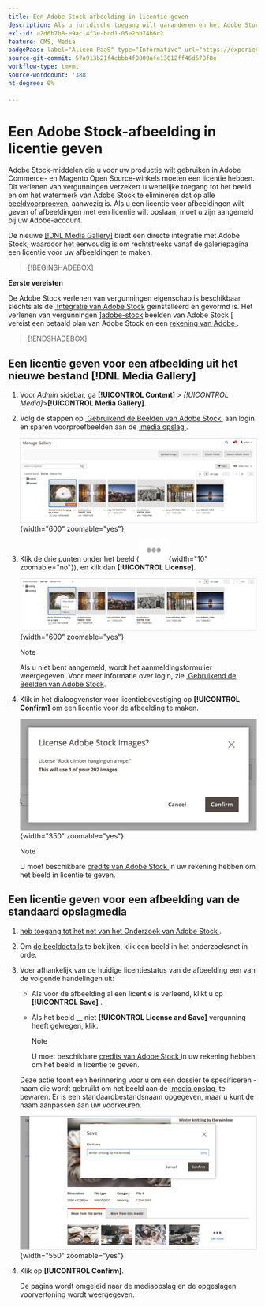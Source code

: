 ```yaml
---
title: Een Adobe Stock-afbeelding in licentie geven
description: Als u juridische toegang wilt garanderen en het Adobe Stock-watermerk wilt verwijderen, moet u een licentie voor uw Adobe Stock-afbeeldingen aanschaffen.
exl-id: a2d6b7b8-e9ac-4f3e-bcd1-05e2bb74b6c2
feature: CMS, Media
badgePaas: label="Alleen PaaS" type="Informative" url="https://experienceleague.adobe.com/nl/docs/commerce/user-guides/product-solutions" tooltip="Is alleen van toepassing op Adobe Commerce op Cloud-projecten (door Adobe beheerde PaaS-infrastructuur) en op projecten in het veld."
source-git-commit: 57a913b21f4cbbb4f0800afe13012ff46d578f8e
workflow-type: tm+mt
source-wordcount: '388'
ht-degree: 0%

---
```


# Een Adobe Stock-afbeelding in licentie geven

Adobe Stock-middelen die u voor uw productie wilt gebruiken in Adobe Commerce- en Magento Open Source-winkels moeten een licentie hebben. Dit verlenen van vergunningen verzekert u wettelijke toegang tot het beeld en om het watermerk van Adobe Stock te elimineren dat op alle [&#x200B; beeldvoorproeven &#x200B;](./adobe-stock-save-preview.md) aanwezig is. Als u een licentie voor afbeeldingen wilt geven of afbeeldingen met een licentie wilt opslaan, moet u zijn aangemeld bij uw Adobe-account.

De nieuwe [[!DNL Media Gallery]](media-gallery.md) biedt een directe integratie met Adobe Stock, waardoor het eenvoudig is om rechtstreeks vanaf de galeriepagina een licentie voor uw afbeeldingen te maken.

>[!BEGINSHADEBOX]

**Eerste vereisten**

De Adobe Stock verlenen van vergunningen eigenschap is beschikbaar slechts als de [&#x200B; Integratie van Adobe Stock &#x200B;](./adobe-stock.md) geïnstalleerd en gevormd is. Het verlenen van vergunningen &rbrack;[adobe-stock] beelden van Adobe Stock &lbrack; vereist een betaald plan van Adobe Stock en een [ rekening van Adobe ][adobe-signin].

>[!ENDSHADEBOX]

## Een licentie geven voor een afbeelding uit het nieuwe bestand [!DNL Media Gallery]

1. Voor _Admin_ sidebar, ga **[!UICONTROL Content]** > _[!UICONTROL Media]_>**[!UICONTROL Media Gallery]**.

1. Volg de stappen op [&#x200B; Gebruikend de Beelden van Adobe Stock &#x200B;](./adobe-stock-manage.md) aan login en sparen voorproefbeelden aan de [&#x200B; media opslag &#x200B;](./media-storage.md).

   ![&#x200B; Bewaarde voorproefbeeld &#x200B;](./assets/adobe-stock-gallery-unlicensed.png){width="600" zoomable="yes"}

1. Klik de drie punten onder het beeld (![&#x200B; het menupictogram van Activa &#x200B;](./assets/media-gallery-asset-menu-icon.png){width="10" zoomable="no"}), en klik dan **[!UICONTROL License]**.

   ![&#x200B; de beeldacties van Adobe Stock &#x200B;](./assets/adobe-stock-gallery-image-actions.png){width="600" zoomable="yes"}

   >[!NOTE]
   >
   >Als u niet bent aangemeld, wordt het aanmeldingsformulier weergegeven. Voor meer informatie over login, zie [&#x200B; Gebruikend de Beelden van Adobe Stock &#x200B;](./adobe-stock-manage.md).

1. Klik in het dialoogvenster voor licentiebevestiging op **[!UICONTROL Confirm]** om een licentie voor de afbeelding te maken.

   ![&#x200B; Bevestiging van de Vergunning &#x200B;](./assets/adobe-stock-gallery-license-confirm.png){width="350" zoomable="yes"}

   >[!NOTE]
   >
   >U moet beschikbare [ credits van Adobe Stock ][stock-credits] in uw rekening hebben om het beeld in licentie te geven.

## Een licentie geven voor een afbeelding van de standaard opslagmedia

1. [ heb toegang tot het net van het Onderzoek van Adobe Stock ][access-search].

1. Om [ de beelddetails ][view-details] te bekijken, klik een beeld in het onderzoeksnet in orde.

1. Voer afhankelijk van de huidige licentiestatus van de afbeelding een van de volgende handelingen uit:

   - Als voor de afbeelding al een licentie is verleend, klikt u op **[!UICONTROL Save]** .

   - Als het beeld __ niet **[!UICONTROL License and Save]** vergunning heeft gekregen, klik.

     >[!NOTE]
     >
     >U moet beschikbare [ credits van Adobe Stock ][stock-credits] in uw rekening hebben om het beeld in licentie te geven.

   Deze actie toont een herinnering voor u om een dossier te specificeren - naam die wordt gebruikt om het beeld aan de [&#x200B; media opslag &#x200B;](./media-storage.md) te bewaren. Er is een standaardbestandsnaam opgegeven, maar u kunt de naam aanpassen aan uw voorkeuren.

   ![&#x200B; sparen Adobe Stock vergunning gegeven beeld &#x200B;](./assets/adobe-stock-save-licensed.png){width="550" zoomable="yes"}

1. Klik op **[!UICONTROL Confirm]**.

   De pagina wordt omgeleid naar de mediaopslag en de opgeslagen voorvertoning wordt weergegeven.

[access-search]: adobe-stock-manage.md#access-the-adobe-stock-search-grid
[view-details]: adobe-stock-manage.md#view-image-details
[stock-credits]: https://helpx.adobe.com/nl/stock/help/credit-packs.html
[adobe-stock]: https://stock.adobe.com
[adobe-signin]: https://helpx.adobe.com/nl/manage-account/using/access-adobe-id-account.html
